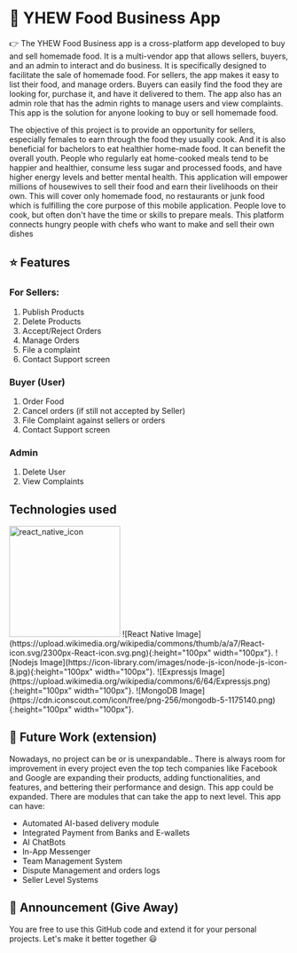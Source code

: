 # 🎯 YHEW Food Business App 
👉 The YHEW Food Business app is a cross-platform app developed to buy and sell homemade food. It is a multi-vendor app that allows sellers, buyers, and an admin to interact and do business. It is specifically designed to facilitate the sale of homemade food. For sellers, the app makes it easy to list their food, and manage orders. Buyers can easily find the food they are looking for, purchase it, and have it delivered to them. The app also has an admin role that has the admin rights to manage users and view complaints. This app is the solution for anyone looking to buy or sell homemade food.

The objective of this project is to provide an opportunity for sellers, especially females to earn through the food they usually cook. And it is also beneficial for bachelors to eat healthier home-made food. It can benefit the overall youth. People who regularly eat home-cooked meals tend to be happier and healthier, consume less sugar and processed foods, and have higher energy levels and better mental health. This application will empower millions of housewives to sell their food and earn their livelihoods on their own. This will cover only homemade food, no restaurants or junk food which is fulfilling the core purpose of this mobile application. People love to cook, but often don't have the time or skills to prepare meals. This platform connects hungry people with chefs who want to make and sell their own dishes


## ⭐ Features
### For Sellers:
1. Publish Products
2. Delete Products
3. Accept/Reject Orders
4. Manage Orders 
5. File a complaint
6. Contact Support screen
### Buyer (User)
1. Order Food 
2. Cancel orders (if still not accepted by Seller)
3. File Complaint against sellers or orders
4. Contact Support screen
### Admin 
1. Delete User
2. View Complaints


## Technologies used
<img src="https://upload.wikimedia.org/wikipedia/commons/thumb/a/a7/React-icon.svg/2300px-React-icon.svg.png" alt="react_native_icon" style="width:200px; height:200px"/>
![React Native Image](https://upload.wikimedia.org/wikipedia/commons/thumb/a/a7/React-icon.svg/2300px-React-icon.svg.png){:height="100px" width="100px"}.
![Nodejs Image](https://icon-library.com/images/node-js-icon/node-js-icon-8.jpg){:height="100px" width="100px"}.
![Expressjs Image](https://upload.wikimedia.org/wikipedia/commons/6/64/Expressjs.png){:height="100px" width="100px"}.
![MongoDB Image](https://cdn.iconscout.com/icon/free/png-256/mongodb-5-1175140.png){:height="100px" width="100px"}.


## 🚀 Future Work (extension)
Nowadays, no project can be or is unexpandable.. There is always room for improvement in every project even the top tech companies like Facebook and Google are expanding their products, adding functionalities, and features, and bettering their performance and design. This app could be expanded. There are modules that can take the app to next level. This app can have:

+ Automated AI-based delivery module
+ Integrated Payment from Banks and E-wallets
+ AI ChatBots
+ In-App Messenger
+ Team Management System
+ Dispute Management and orders logs
+ Seller Level Systems

## 📢 Announcement (Give Away)
You are free to use this GitHub code and extend it for your personal projects. Let's make it better together 😃
